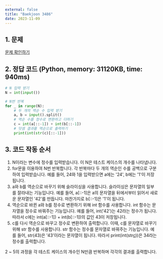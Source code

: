 ```yaml
---
external: false
title: "Baekjoon 3486"
date: 2023-11-09
---
```


## 1. 문제

[문제 확인하기](https://www.acmicpc.net/problem/3486)

## 2. 정답 코드 (Python, memory: 31120KB, time: 940ms)

```python
# N 입력 받기
N = int(input())

# N번 반복
for _ in range(N):
    # 두 개의 역순 수 입력 받기
    a, b = input().split()
    # 역순 수를 정수로 변환하고 더하기
    c = int(a[::-1]) + int(b[::-1])
    # 덧셈 결과를 역순으로 출력하기
    print(int(str(c)[::-1]))
```

## 3. 코드 작동 순서

1. N이라는 변수에 정수를 입력받습니다. 이 N은 테스트 케이스의 개수를 나타냅니다.
2. for문을 이용하여 N번 반복합니다. 각 반복마다 두 개의 역순인 수를 공백으로 구분하여 입력받습니다. 예를 들어, 24와 1을 입력받으면 a에는 '24', b에는 '1'이 저장됩니다.
3. a와 b를 역순으로 바꾸기 위해 슬라이싱을 사용합니다. 슬라이싱은 문자열의 일부를 잘라내는 기능입니다. 예를 들어, a[::-1]은 a의 문자열을 뒤에서부터 읽어서 새로운 문자열인 '42'를 만듭니다. 마찬가지로 b[::-1]은 '1'이 됩니다.
4. 역순으로 바뀐 a와 b를 정수로 변환하기 위해 int 함수를 사용합니다. int 함수는 문자열을 정수로 바꿔주는 기능입니다. 예를 들어, int('42')는 42라는 정수가 됩니다. 따라서 c에는 int(a[::-1]) + int(b[::-1])의 값인 43이 저장됩니다.
5. c를 다시 역순으로 바꾸고 정수로 변환하여 출력합니다. 이때, c를 문자열로 바꾸기 위해 str 함수를 사용합니다. str 함수는 정수를 문자열로 바꿔주는 기능입니다. 예를 들어, str(43)은 '43’이라는 문자열이 됩니다. 따라서 print(int(str[c](::-1)))은 34라는 정수를 출력합니다.  

2 ~ 5의 과정을 각 테스트 케이스의 개수인 N만큼 반복하며 각각의 결과를 출력합니다.
